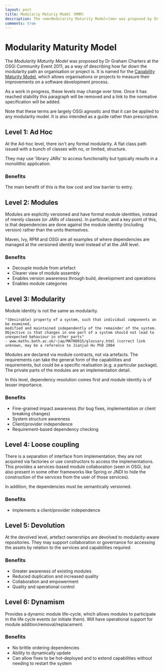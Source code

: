 ```yaml
---
layout: post
title: Modulariy Maturiy Model (MMM)
description: The <em>Modularity Maturity Model</em> was proposed by Dr Graham Charters at the OSGi Community Event 2011, as a way of describing how far down the modularity path an organisation or project is.
comments: true
---
```


# Modularity Maturity Model

The <em>Modularity Maturity Model</em> was proposed by Dr Graham
Charters at the OSGi Community Event 2011, as a way of describing how
far down the modularity path an organisation or project is. It is named
for the [Capability Maturity
Model](http://en.wikipedia.org/wiki/Capability_Maturity_Model), which
allows organisations or projects to measure their improvements on a
software development process.

As a work in progress, these levels may change over time. Once it has
reached stability this paragraph will be removed and a link to the
normative specification will be added.

Note that these terms are largely OSGi agnostic and that it can be
applied to any modularity model. It is also intended as a guide rather
than prescriptive.

## Level 1: Ad Hoc

At the Ad-hoc level, there isn't any formal modularity. A flat class
path issued with a bunch of classes with no, or limited, structure.

They may use 'library JARs' to access functionality but typically
results in a monolithic application.

### Benefits

The main benefit of this is the low cost and low barrier to entry.

## Level 2: Modules

Modules are explicitly versioned and have formal module identities,
instead of merely classes (or JARs of classes). In particular, and a key
point of this, is that dependencies are done against the module identity
(including version) rather than the units themselves.

Maven, Ivy, RPM and OSGi are all examples of where dependencies are
managed at the versioned identity level instead of at the JAR level.

### Benefits

- Decouple module from artefact
- Clearer view of module assembly
- Enables version awareness through build, development and operations
- Enables module categories

## Level 3: Modularity

Module identity is not the same as modularity.

`"(Desirable) property of a system, such that individual components an be examined,`  
`modified and maintained independently of the remainder of the system.`  
`Objective is that changes in one part of a system should not lead to unexpected behaviour in other parts"`  
`- www.maths.bath.ac.uk/~jap/MATH0015/glossary.html (correct link unknown, may be a reference to Jianjun Hu PhD 2004`

Modules are declared via module contracts, not via artefacts. The
requirements can take the general form of the capabilities and
requirements, but could be a specific realisation (e.g. a particular
package). The private parts of the modules are an implementation detail.

In this level, dependency resolution comes first and module identity is
of lesser importance.

### Benefits

- Fine-grained impact awareness (for bug fixes, implementation or
  client breaking changes)
- System structure awareness
- Client/provider independence
- Requirement-based dependency checking

## Level 4: Loose coupling

There is a separation of interface from implementation; they are not
acquired via factories or use constructors to access the
implementations. This provides a services-based module collaboration
(seen in OSGi, but also present in some other frameworks like Spring or
JNDI to hide the construction of the services from the user of those
services).

In addition, the dependencies must be semantically versioned.

### Benefits

- Implements a client/provider independence

## Level 5: Devolution

At the devolved level, artefact ownerships are devolved to
modularity-aware repositories. They may support collaboration or
governance for accessing the assets by relation to the services and
capabilities required.

### Benefits

- Greater awareness of existing modules
- Reduced duplication and increased quality
- Collaboration and empowerment
- Quality and operational control

## Level 6: Dynamism

Provides a dynamic module life-cycle, which allows modules to
participate in the life cycle events (or initiate them). Will have
operational support for module addition/removal/replacement.

### Benefits

- No brittle ordering dependencies
- Ability to dynamically update
- Can allow fixes to be hot-deployed and to extend capabilities
  without needing to restart the system
